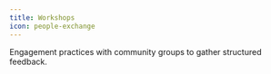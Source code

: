 ```yaml
---
title: Workshops
icon: people-exchange
---
```


Engagement practices with community groups to gather structured feedback.
